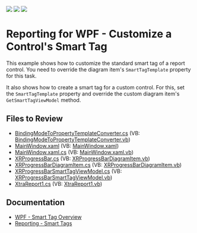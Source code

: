<!-- default badges list -->
![](https://img.shields.io/endpoint?url=https://codecentral.devexpress.com/api/v1/VersionRange/128605225/23.1.2%2B)
[![](https://img.shields.io/badge/Open_in_DevExpress_Support_Center-FF7200?style=flat-square&logo=DevExpress&logoColor=white)](https://supportcenter.devexpress.com/ticket/details/T554855)
[![](https://img.shields.io/badge/📖_How_to_use_DevExpress_Examples-e9f6fc?style=flat-square)](https://docs.devexpress.com/GeneralInformation/403183)
<!-- default badges end -->

# Reporting for WPF - Customize a Control's Smart Tag

This example shows how to customize the standard smart tag of a report control. You need to override the diagram item's `SmartTagTemplate` property for this task. 

It also shows how to create a smart tag for a custom control. For this, set the `SmartTagTemplate` property and override the custom diagram item's `GetSmartTagViewModel` method.

## Files to Review

* [BindingModeToPropertyTemplateConverter.cs](./CS/BindingModeToPropertyTemplateConverter.cs) (VB: [BindingModeToPropertyTemplateConverter.vb](./VB/BindingModeToPropertyTemplateConverter.vb))
* [MainWindow.xaml](./CS/MainWindow.xaml) (VB: [MainWindow.xaml](./VB/MainWindow.xaml))
* [MainWindow.xaml.cs](./CS/MainWindow.xaml.cs) (VB: [MainWindow.xaml.vb](./VB/MainWindow.xaml.vb))
* [XRProgressBar.cs](./CS/XRProgressBar.cs) (VB: [XRProgressBarDiagramItem.vb](./VB/XRProgressBarDiagramItem.vb))
* [XRProgressBarDiagramItem.cs](./CS/XRProgressBarDiagramItem.cs) (VB: [XRProgressBarDiagramItem.vb](./VB/XRProgressBarDiagramItem.vb))
* [XRProgressBarSmartTagViewModel.cs](./CS/XRProgressBarSmartTagViewModel.cs) (VB: [XRProgressBarSmartTagViewModel.vb](./VB/XRProgressBarSmartTagViewModel.vb))
* [XtraReport1.cs](./CS/XtraReport1.cs) (VB: [XtraReport1.vb](./VB/XtraReport1.vb))

## Documentation

- [WPF - Smart Tag Overview](https://docs.devexpress.com/WPF/18096/whats-installed/smart-tags/smart-tag-overview)
- [Reporting - Smart Tags](https://docs.devexpress.com/XtraReports/17560/web-reporting/end-user-report-designer-for-web/interface-elements/design-surface#smart-tags)
